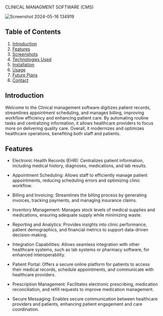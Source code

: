 
 CLINICAL MANAGMENT SOFTWARE (CMS)


![Screenshot 2024-05-16 134919](https://github.com/shajahan-tk/CMS/assets/160703062/1fbf720b-907d-45a4-a455-2762ee5b6c3a)

## Table of Contents
1. [Introduction](#introduction)
2. [Features](#features)
3. [Screenshots](#screenshots)
4. [Technologies Used](#technologies-used)
5. [Installation](#installation)
6. [Usage](#usage)
7. [Future Plans](#future-plans)
8. [Contact](#contact)

## Introduction

Welcome to the Clinical management software digitizes patient records, streamlines appointment scheduling, and manages billing, improving workflow efficiency and enhancing patient care. By automating routine tasks and centralizing information, it allows healthcare providers to focus more on delivering quality care. Overall, it modernizes and optimizes healthcare operations, benefiting both staff and patients.
## Features


* Electronic Health Records (EHR): Centralizes patient information, including medical history, diagnoses, medications, and lab results.

* Appointment Scheduling: Allows staff to efficiently manage patient appointments, reducing scheduling errors and optimizing clinic workflow.

* Billing and Invoicing: Streamlines the billing process by generating invoices, tracking payments, and managing insurance claims.

* Inventory Management: Manages stock levels of medical supplies and medications, ensuring adequate supply while minimizing waste.

* Reporting and Analytics: Provides insights into clinic performance, patient demographics, and financial metrics to support data-driven decision-making.

* Integration Capabilities: Allows seamless integration with other healthcare systems, such as lab systems or pharmacy software, for enhanced interoperability.

* Patient Portal: Offers a secure online platform for patients to access their medical records, schedule appointments, and communicate with healthcare providers.

* Prescription Management: Facilitates electronic prescribing, medication reconciliation, and refill requests to improve medication management.

* Secure Messaging: Enables secure communication between healthcare providers and patients, enhancing patient engagement and care coordination.
